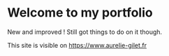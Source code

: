 # Welcome to my portfolio

New and improved ! Still got things to do on it though.

This site is visible on https://www.aurelie-gilet.fr